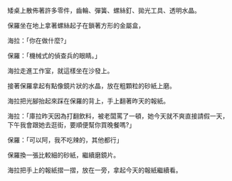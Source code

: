 矮桌上散佈著許多零件，齒輪、彈簧、螺絲釘、拋光工具、透明水晶。

保羅坐在地上拿著螺絲起子在鎖著方形的金屬盒，

海拉：「你在做什麼?」

保羅：「機械式的偵查兵的眼睛。」

海拉走進工作室，就這樣坐在沙發上。

接著保羅拿起有點像鏡片狀的水晶，放在粗顆粒的砂紙上磨。

海拉把光腳抬起來踩在保羅的背上，手上翻著昨天的報紙。

海拉：「庫拉昨天因為打翻飲料，被老闆罵了一頓，她今天就不爽直接請假一天，
下午我會跟她去逛街，要順便幫你買晚餐嗎?」

保羅：「可以阿，我不吃辣的，其他都行」

保羅換一張比較細的砂紙，繼續磨鏡片。

海拉把手上的報紙摺一摺，放在一旁，拿起今天的報紙繼續看。

